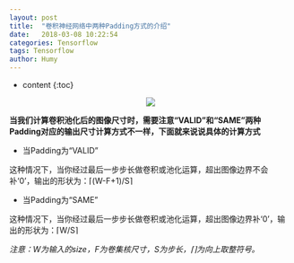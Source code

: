 ```yaml
---
layout: post
title:  "卷积神经网络中两种Padding方式的介绍"
date:   2018-03-08 10:22:54
categories: Tensorflow
tags: Tensorflow
author: Humy
---
```

* content
{:toc}

<center class>
    <img src="{{ "/asserts/img/cover/05.jpg" | prepend: site.baseurl }}"/>
</center>




**当我们计算卷积池化后的图像尺寸时，需要注意“VALID”和“SAME”两种Padding对应的输出尺寸计算方式不一样，下面就来说说具体的计算方式**

* 当Padding为“VALID”

这种情况下，当你经过最后一步步长做卷积或池化运算，超出图像边界不会补‘0’，输出的形状为：⌈(W-F+1)/S⌉

* 当Padding为“SAME”

这种情况下，当你经过最后一步步长做卷积或池化运算，超出图像边界补‘0’，输出的形状为：⌈W/S⌉

*注意：W为输入的size，F为卷集核尺寸，S为步长，⌈⌉为向上取整符号。*